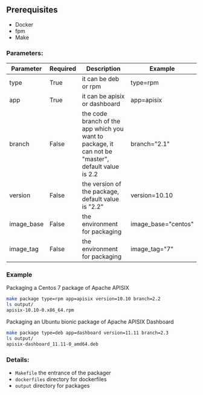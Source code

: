 ## Prerequisites

- Docker
- fpm
- Make

### Parameters:
|Parameter      |Required   |Description        |Example|
|---------|---------|----|-----------|
|type     |True |it can be deb or rpm |type=rpm|
|app      |True |it can be apisix or dashboard |app=apisix|
|branch   |False |the code branch of the app which you want to package, it can not be "master", default value is 2.2 |branch="2.1"|
|version  |False |the version of the package, default value is "2.2"|version=10.10|
|image_base|False |the environment for packaging|image_base="centos"|
|image_tag|False |the environment for packaging|image_tag="7"|

### Example
Packaging a Centos 7 package of Apache APISIX
```sh
make package type=rpm app=apisix version=10.10 branch=2.2
ls output/
apisix-10.10-0.x86_64.rpm
```

Packaging an Ubuntu bionic package of Apache APISIX Dashboard
```sh
make package type=deb app=dashboard version=11.11 branch=2.3
ls output/
apisix-dashboard_11.11-0_amd64.deb
```

### Details:

- `Makefile` the entrance of the packager
- `dockerfiles` directory for dockerfiles
- `output` directory for packages
